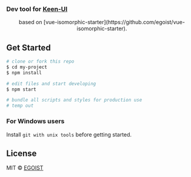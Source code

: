 ### Dev tool for [Keen-UI](https://github.com/JosephusPaye/Keen-UI)
<p align="center">
    based on [vue-isomorphic-starter](https://github.com/egoist/vue-isomorphic-starter).
</p>

## Get Started

```bash
# clone or fork this repo
$ cd my-project
$ npm install

# edit files and start developing
$ npm start

# bundle all scripts and styles for production use
# temp out
```

### For Windows users

Install `git with unix tools` before getting started.

## License

MIT &copy; [EGOIST](https://github.com/egoist)
